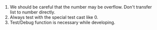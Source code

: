 1. We should be careful that the number may be overflow. Don't transfer list to
number directly.
2. Always test with the special test cast like 0.
3. Test/Debug function is necessary while developing.